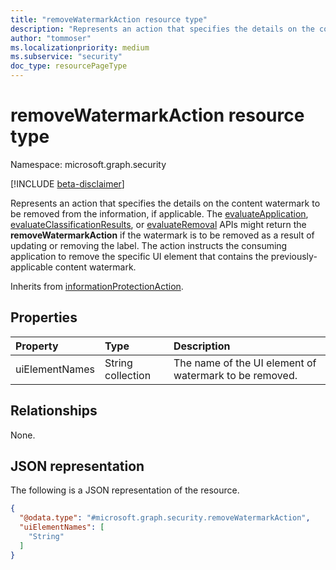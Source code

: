 ```yaml
---
title: "removeWatermarkAction resource type"
description: "Represents an action that specifies the details on the content watermark to be removed from the information, if applicable."
author: "tommoser"
ms.localizationpriority: medium
ms.subservice: "security"
doc_type: resourcePageType
---
```


# removeWatermarkAction resource type

Namespace: microsoft.graph.security

[!INCLUDE [beta-disclaimer](../../includes/beta-disclaimer.md)]

Represents an action that specifies the details on the content watermark to be removed from the information, if applicable. The [evaluateApplication](../api/security-sensitivitylabel-evaluateapplication.md), [evaluateClassificationResults](../api/security-sensitivitylabel-evaluateclassificationresults.md), or [evaluateRemoval](../api/security-sensitivitylabel-evaluateremoval.md) APIs might return the **removeWatermarkAction** if the watermark is to be removed as a result of updating or removing the label. The action instructs the consuming application to remove the specific UI element that contains the previously-applicable content watermark.

Inherits from [informationProtectionAction](../resources/security-informationprotectionaction.md).

## Properties
| Property       | Type              | Description                                            |
| :------------- | :---------------- | :----------------------------------------------------- |
| uiElementNames | String collection | The name of the UI element of watermark to be removed. |

## Relationships
None.

## JSON representation
The following is a JSON representation of the resource.
<!-- {
  "blockType": "resource",
  "@odata.type": "microsoft.graph.security.removeWatermarkAction"
}
-->
``` json
{
  "@odata.type": "#microsoft.graph.security.removeWatermarkAction",
  "uiElementNames": [
    "String"
  ]
}
```

